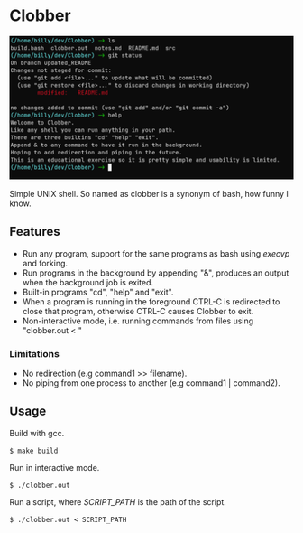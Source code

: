 # Clobber

![Example command line usage.](images/terminal_screenshot.png)

Simple UNIX shell. So named as clobber is a synonym of bash, how funny I know.

## Features

+ Run any program, support for the same programs as bash using *execvp* and forking.
+ Run programs in the background by appending "&", produces an output when the background job is exited.
+ Built-in programs "cd", "help" and "exit".
+ When a program is running in the foreground CTRL-C is redirected to close that program, otherwise CTRL-C 
causes Clobber to exit.
+ Non-interactive mode, i.e. running commands from files using "clobber.out < "

### Limitations

+ No redirection (e.g command1 >> filename).
+ No piping from one process to another (e.g command1 | command2).

## Usage 

Build with gcc.
```
$ make build
```
Run in interactive mode.
```
$ ./clobber.out
```
Run a script, where *SCRIPT_PATH* is the path of the script.
```
$ ./clobber.out < SCRIPT_PATH
```
